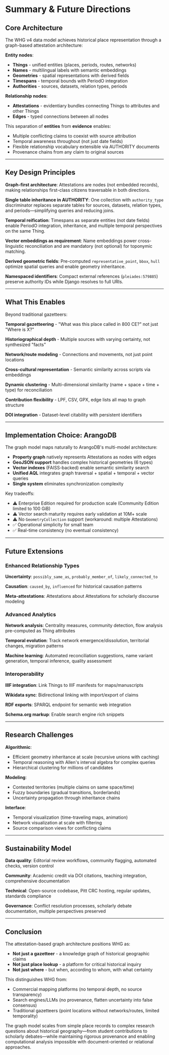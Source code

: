# Summary & Future Directions

## Core Architecture

The WHG v4 data model achieves historical place representation through a graph-based attestation architecture:

**Entity nodes**:
- **Things** - unified entities (places, periods, routes, networks)
- **Names** - multilingual labels with semantic embeddings
- **Geometries** - spatial representations with derived fields
- **Timespans** - temporal bounds with PeriodO integration
- **Authorities** - sources, datasets, relation types, periods

**Relationship nodes**:
- **Attestations** - evidentiary bundles connecting Things to attributes and other Things
- **Edges** - typed connections between all nodes

This separation of **entities** from **evidence** enables:
- Multiple conflicting claims to coexist with source attribution
- Temporal awareness throughout (not just date fields)
- Flexible relationship vocabulary extensible via AUTHORITY documents
- Provenance chains from any claim to original sources

---

## Key Design Principles

**Graph-first architecture**: Attestations are nodes (not embedded records), making relationships first-class citizens traversable in both directions.

**Single table inheritance in AUTHORITY**: One collection with `authority_type` discriminator replaces separate tables for sources, datasets, relation types, and periods—simplifying queries and reducing joins.

**Temporal reification**: Timespans as separate entities (not date fields) enable PeriodO integration, inheritance, and multiple temporal perspectives on the same Thing.

**Vector embeddings as requirement**: Name embeddings power cross-linguistic reconciliation and are mandatory (not optional) for toponymic matching.

**Derived geometric fields**: Pre-computed `representative_point`, `bbox`, `hull` optimize spatial queries and enable geometry inheritance.

**Namespaced identifiers**: Compact external references (`pleiades:579885`) preserve authority IDs while Django resolves to full URIs.

---

## What This Enables

Beyond traditional gazetteers:

**Temporal gazetteering** - "What was this place called in 800 CE?" not just "Where is X?"

**Historiographical depth** - Multiple sources with varying certainty, not synthesized "facts"

**Network/route modeling** - Connections and movements, not just point locations

**Cross-cultural representation** - Semantic similarity across scripts via embeddings

**Dynamic clustering** - Multi-dimensional similarity (name + space + time + type) for reconciliation

**Contribution flexibility** - LPF, CSV, GPX, edge lists all map to graph structure

**DOI integration** - Dataset-level citability with persistent identifiers

---

## Implementation Choice: ArangoDB

The graph model maps naturally to ArangoDB's multi-model architecture:

- **Property graph** natively represents Attestations as nodes with edges
- **GeoJSON support** handles complex historical geometries (6 types)
- **Vector indexes** (FAISS-backed) enable semantic similarity search
- **Unified AQL** integrates graph traversal + spatial + temporal + vector queries
- **Single system** eliminates synchronization complexity

Key tradeoffs:
- ⚠️ Enterprise Edition required for production scale (Community Edition limited to 100 GiB)
- ⚠️ Vector search maturity requires early validation at 10M+ scale
- ⚠️ No `GeometryCollection` support (workaround: multiple Attestations)
- ✅ Operational simplicity for small team
- ✅ Real-time consistency (no eventual consistency)

---

## Future Extensions

### Enhanced Relationship Types

**Uncertainty**: `possibly_same_as`, `probably_member_of`, `likely_connected_to`

**Causation**: `caused_by`, `influenced` for historical causation patterns

**Meta-attestations**: Attestations about Attestations for scholarly discourse modeling

### Advanced Analytics

**Network analysis**: Centrality measures, community detection, flow analysis pre-computed as Thing attributes

**Temporal evolution**: Track network emergence/dissolution, territorial changes, migration patterns

**Machine learning**: Automated reconciliation suggestions, name variant generation, temporal inference, quality assessment

### Interoperability

**IIIF integration**: Link Things to IIIF manifests for maps/manuscripts

**Wikidata sync**: Bidirectional linking with import/export of claims

**RDF exports**: SPARQL endpoint for semantic web integration

**Schema.org markup**: Enable search engine rich snippets

---

## Research Challenges

**Algorithmic**:
- Efficient geometry inheritance at scale (recursive unions with caching)
- Temporal reasoning with Allen's interval algebra for complex queries
- Hierarchical clustering for millions of candidates

**Modeling**:
- Contested territories (multiple claims on same space/time)
- Fuzzy boundaries (gradual transitions, borderlands)
- Uncertainty propagation through inheritance chains

**Interface**:
- Temporal visualization (time-traveling maps, animation)
- Network visualization at scale with filtering
- Source comparison views for conflicting claims

---

## Sustainability Model

**Data quality**: Editorial review workflows, community flagging, automated checks, version control

**Community**: Academic credit via DOI citations, teaching integration, comprehensive documentation

**Technical**: Open-source codebase, Pitt CRC hosting, regular updates, standards compliance

**Governance**: Conflict resolution processes, scholarly debate documentation, multiple perspectives preserved

---

## Conclusion

The attestation-based graph architecture positions WHG as:

- **Not just a gazetteer** - a knowledge graph of historical geographic claims
- **Not just place lookup** - a platform for critical historical inquiry
- **Not just where** - but when, according to whom, with what certainty

This distinguishes WHG from:
- Commercial mapping platforms (no temporal depth, no source transparency)
- Search engines/LLMs (no provenance, flatten uncertainty into false consensus)
- Traditional gazetteers (point locations without networks/routes, limited temporality)

The graph model scales from simple place records to complex research questions about historical geography—from student contributions to scholarly debates—while maintaining rigorous provenance and enabling computational analysis impossible with document-oriented or relational approaches.